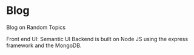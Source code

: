 # Blog
Blog on Random Topics

Front end UI: Semantic UI
Backend is built on Node JS using the express framework and the MongoDB.

